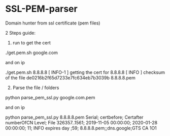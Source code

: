 # SSL-PEM-parser
Domain hunter from ssl certificate (pem files)

2 Steps guide:


1. run to get the cert

./get.pem.sh google.com

and on ip 

./get.pem.sh 8.8.8.8
[ INFO-1 ] getting the cert for  8.8.8.8 
[ INFO ] checksum of the file
de0216b2f65d7233e7fc634eb7b3039b  8.8.8.8.pem


2. Parse the file / folders

python parse_pem_ssl.py google.com.pem

and on ip 

python parse_pem_ssl.py 8.8.8.8.pem 
Serial;		certbefore;		Certafter		numberOfCN	Level;			File
326357..1561;	2019-11-05 00:00:00;	2020-01-28 00:00:00;	11;		INFO expires day ;59;	8.8.8.8.pem;;dns.google;GTS CA 1O1


